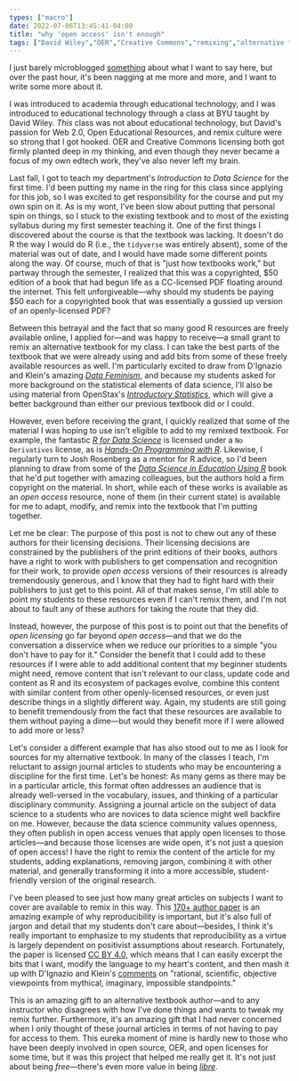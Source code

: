 ```yaml
---
types: ["macro"]
date: 2022-07-06T13:45:41-04:00
title: "why 'open access' isn't enough"
tags: ["David Wiley","OER","Creative Commons","remixing","alternative textbooks","copyright","licensing","open access","edtech","data science","ICT 661","R","tidyverse","data feminism","Josh Rosenberg","open licensing","research paradigms","free vs. libre"]
---
```


I just barely microblogged [something](https://spencergreenhalgh.com/work/2022-07-06-this-summer/) about what I want to say here, but over the past hour, it's been nagging at me more and more, and I want to write some more about it.

I was introduced to academia through educational technology, and I was introduced to educational technology through a class at BYU taught by David Wiley. *This* class was not about educational technology, but David's passion for Web 2.0, Open Educational Resources, and remix culture were so strong that I got hooked. OER and Creative Commons licensing both got firmly planted deep in my thinking, and even though they never became a focus of my own edtech work, they've also never left my brain. 

Last fall, I got to teach my department's *Introduction to Data Science* for the first time. I'd been putting my name in the ring for this class since applying for this job, so I was excited to get responsibility for the course and put my own spin on it. As is my wont, I've been slow about putting that personal spin on things, so I stuck to the existing textbook and to most of the existing syllabus during my first semester teaching it. One of the first things I discovered about the course is that the textbook was lacking. It doesn't do R the way I would do R (i.e., the `tidyverse` was entirely absent), some of the material was out of date, and I would have made some different points along the way. Of course, much of that is "just how textbooks work," but partway through the semester, I realized that this was a copyrighted, $50 edition of a book that had begun life as a CC-licensed PDF floating around the internet. This felt unforgiveable—why should my students be paying $50 each for a copyrighted book that was essentially a gussied up version of an openly-licensed PDF? 

Between this betrayal and the fact that so many good R resources are freely available online, I applied for—and was happy to receive—a small grant to remix an alternative textbook for my class. I can take the best parts of the textbook that we were already using and add bits from some of these freely available resources as well. I'm particularly excited to draw from D'Ignazio and Klein's amazing *[Data Feminism](https://data-feminism.mitpress.mit.edu/)*, and because my students asked for more background on the statistical elements of data science, I'll also be using material from OpenStax's *[Introductory Statistics](https://openstax.org/details/books/introductory-statistics)*, which will give a better background than either our previous textbook did or I could. 

However, even before receiving the grant, I quickly realized that some of the material I was hoping to use isn't eligible to add to my remixed textbook. For example, the fantastic *[R for Data Science](https://r4ds.had.co.nz/)* is licensed under a `No Derivatives` license, as is *[Hands-On Programming with R](https://rstudio-education.github.io/hopr/)*. Likewise, I regularly turn to Josh Rosenberg as a mentor for R advice, so I'd been planning to draw from some of the *[Data Science in Education Using R](https://datascienceineducation.com/)* book that he'd put together with amazing colleagues, but the authors hold a firm copyright on the material. In short, while each of these works is available as an *open access* resource, none of them (in their current state) is available for me to adapt, modify, and remix into the textbook that I'm putting together.

Let me be clear: The purpose of this post is not to chew out any of these authors for their licensing decisions. Their licensing decisions are constrained by the publishers of the print editions of their books, authors have a right to work with publishers to get compensation and recognition for their work, to provide *open access* versions of their resources is already tremendously generous, and I know that they had to fight hard with their publishers to just get to this point. All of that makes sense, I'm still able to point my students to these resources even if I can't remix them, and I'm not about to fault any of these authors for taking the route that they did. 

Instead, however, the purpose of this post is to point out that the benefits of *open licensing* go far beyond *open access*—and that we do the conversation a disservice when we reduce our priorities to a simple "you don't have to pay for it." Consider the benefit that I could add to these resources if I were able to add additional content that my beginner students might need, remove content that isn't relevant to our class, update code and content as R and its ecosystem of packages evolve, combine this content with similar content from other openly-licensed resources, or even just describe things in a slightly different way. Again, my students are still going to benefit tremendously from the fact that these resources are available to them without paying a dime—but would they benefit more if I were allowed to add more or less? 

Let's consider a different example that has also stood out to me as I look for sources for my alternative textbook. In many of the classes I teach, I'm reluctant to assign journal articles to students who may be encountering a discipline for the first time. Let's be honest: As many gems as there may be in a particular article, this format often addresses an audience that is already well-versed in the vocabulary, issues, and thinking of a particular disciplinary community. Assigning a journal article on the subject of data science to a students who are novices to data science might well backfire on me. However, because the data science community values openness, they often publish in open access venues that apply open licenses to those articles—and because those licenses are wide open, it's not just a quesion of open access! I have the right to remix the content of the article for my students, adding explanations, removing jargon, combining it with other material, and generally transforming it into a more accessible, student-friendly version of the original research. 

I've been pleased to see just how many great articles on subjects I want to cover are available to remix in this way. This [170+ author paper](https://www.sciencedirect.com/science/article/pii/S0749597821000200?via%3Dihub#!) is an amazing example of why reproducibility is important, but it's also full of jargon and detail that my students don't care about—besides, I think it's really important to emphasize to my students that reproducibility as a virtue is largely dependent on positivist assumptions about research. Fortunately, the paper is licensed [CC BY 4.0](https://creativecommons.org/licenses/by/4.0/), which means that I can easily excerpt the bits that I want, modify the language to my heart's content, and then mash it up with D'Ignazio and Klein's [comments](https://data-feminism.mitpress.mit.edu/pub/5evfe9yd/release/5) on "rational, scientific, objective viewpoints from mythical, imaginary, impossible standpoints." 

This is an amazing gift to an alternative textbook author—and to any instructor who disagrees with how I've done things and wants to tweak my remix further. Furthermore, it's an amazing gift that I had never concerned when I only thought of these journal articles in terms of not having to pay for access to them. This eureka moment of mine is hardly new to those who have been deeply involved in open source, OER, and open licenses for some time, but it was this project that helped me really get it. It's not just about being *free*—there's even more value in being *[libre](https://en.wikipedia.org/wiki/Gratis_versus_libre)*.
